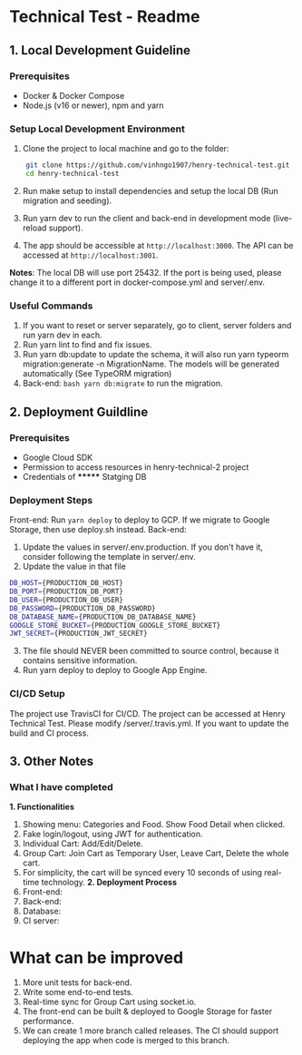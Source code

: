 # Technical Test - Readme

## 1. Local Development Guideline

### Prerequisites
- Docker & Docker Compose
- Node.js (v16 or newer), npm and yarn

### Setup Local Development Environment
1. Clone the project to local machine and go to the folder:
```bash
    git clone https://github.com/vinhngo1907/henry-technical-test.git
    cd henry-technical-test
```
2. Run make setup to install dependencies and setup the local DB (Run migration and seeding).

3. Run yarn dev to run the client and back-end in development mode (live-reload support).

4. The app should be accessible at ```http://localhost:3000```. The API can be accessed at ```http://localhost:3001```.

**Notes**: The local DB will use port 25432. If the port is being used, please change it to a different port in docker-compose.yml and server/.env.

### Useful Commands
1. If you want to reset or server separately, go to client, server folders and run yarn dev in each.
2. Run yarn lint to find and fix issues.
3. Run yarn db:update to update the schema, it will also run yarn typeorm migration:generate -n MigrationName. The models will be generated automatically (See TypeORM migration)
4. Back-end: ```bash yarn db:migrate``` to run the migration.

## 2. Deployment Guildline

### Prerequisites
- Google Cloud SDK
- Permission to access resources in henry-technical-2 project
- Credentials of __*****__ Statging DB

### Deployment Steps

Front-end: Run ```yarn deploy``` to deploy to GCP. If we migrate to Google Storage, then use deploy.sh instead.
Back-end: 
1. Update the values in server/.env.production. If you don't have it, consider following the template in server/.env.
2. Update the value in that file
```bash
DB_HOST={PRODUCTION_DB_HOST}
DB_PORT={PRODUCTION_DB_PORT}
DB_USER={PRODUCTION_DB_USER}
DB_PASSWORD={PRODUCTION_DB_PASSWORD}
DB_DATABASE_NAME={PRODUCTION_DB_DATABASE_NAME}
GOOGLE_STORE_BUCKET={PRODUCTION_GOOGLE_STORE_BUCKET}
JWT_SECRET={PRODUCTION_JWT_SECRET}
```
3. The file should NEVER been committed to source control, because it contains sensitive information.
4. Run yarn deploy to deploy to Google App Engine.

### CI/CD Setup
The project use TravisCI for CI/CD. The project can be accessed at Henry Technical Test. Please modify /server/.travis.yml. If you want to update the build and CI process.

## 3. Other Notes
### What I have completed
**1. Functionalities**
1. Showing menu: Categories and Food. Show Food Detail when clicked.
2. Fake login/logout, using JWT for authentication.
3. Individual Cart: Add/Edit/Delete.
4. Group Cart: Join Cart as Temporary User, Leave Cart, Delete the whole cart.
5. For simplicity, the cart will be synced every 10 seconds of using real-time technology.
**2. Deployment Process**
1. Front-end:
2. Back-end: 
3. Database:
4. CI server:

# What can be improved
1. More unit tests for back-end.
2. Write some end-to-end tests.
3. Real-time sync for Group Cart using socket.io.
4. The front-end can be built & deployed to Google Storage for faster performance.
5. We can create 1 more branch called releases. The CI should support deploying the app when code is merged to this branch.